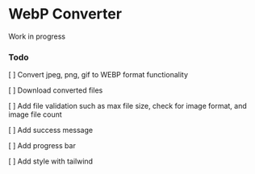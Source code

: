 # WebP Converter

Work in progress

### Todo

[ ] Convert jpeg, png, gif to WEBP format functionality

[ ] Download converted files

[ ] Add file validation such as max file size, check for image format, and image file count

[ ] Add success message

[ ] Add progress bar

[ ] Add style with tailwind
